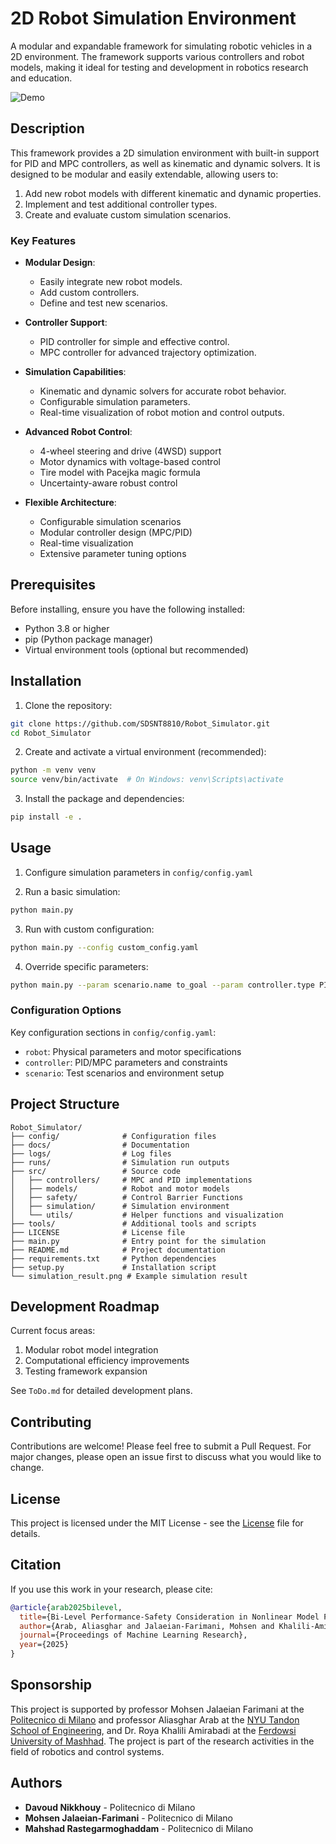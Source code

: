 # 2D Robot Simulation Environment

A modular and expandable framework for simulating robotic vehicles in a 2D environment. The framework supports various controllers and robot models, making it ideal for testing and development in robotics research and education.

![Demo](./simulation.gif)
## Description

This framework provides a 2D simulation environment with built-in support for PID and MPC controllers, as well as kinematic and dynamic solvers. It is designed to be modular and easily extendable, allowing users to:

1. Add new robot models with different kinematic and dynamic properties.
2. Implement and test additional controller types.
3. Create and evaluate custom simulation scenarios.

### Key Features

- **Modular Design**:
  - Easily integrate new robot models.
  - Add custom controllers.
  - Define and test new scenarios.

- **Controller Support**:
  - PID controller for simple and effective control.
  - MPC controller for advanced trajectory optimization.

- **Simulation Capabilities**:
  - Kinematic and dynamic solvers for accurate robot behavior.
  - Configurable simulation parameters.
  - Real-time visualization of robot motion and control outputs.

- **Advanced Robot Control**:
  - 4-wheel steering and drive (4WSD) support
  - Motor dynamics with voltage-based control
  - Tire model with Pacejka magic formula
  - Uncertainty-aware robust control

- **Flexible Architecture**:
  - Configurable simulation scenarios
  - Modular controller design (MPC/PID)
  - Real-time visualization
  - Extensive parameter tuning options

## Prerequisites

Before installing, ensure you have the following installed:
- Python 3.8 or higher
- pip (Python package manager)
- Virtual environment tools (optional but recommended)

## Installation

1. Clone the repository:
```bash
git clone https://github.com/SDSNT8810/Robot_Simulator.git
cd Robot_Simulator
```

2. Create and activate a virtual environment (recommended):
```bash
python -m venv venv
source venv/bin/activate  # On Windows: venv\Scripts\activate
```

3. Install the package and dependencies:
```bash
pip install -e .
```

## Usage

1. Configure simulation parameters in `config/config.yaml`

2. Run a basic simulation:
```bash
python main.py
```

3. Run with custom configuration:
```bash
python main.py --config custom_config.yaml
```

4. Override specific parameters:
```bash
python main.py --param scenario.name to_goal --param controller.type PID
```

### Configuration Options

Key configuration sections in `config/config.yaml`:
- `robot`: Physical parameters and motor specifications
- `controller`: PID/MPC parameters and constraints
- `scenario`: Test scenarios and environment setup

## Project Structure

```
Robot_Simulator/
├── config/              # Configuration files
├── docs/                # Documentation
├── logs/                # Log files
├── runs/                # Simulation run outputs
├── src/                 # Source code
│   ├── controllers/     # MPC and PID implementations
│   ├── models/          # Robot and motor models
│   ├── safety/          # Control Barrier Functions
│   ├── simulation/      # Simulation environment
│   └── utils/           # Helper functions and visualization
├── tools/               # Additional tools and scripts
├── LICENSE              # License file
├── main.py              # Entry point for the simulation
├── README.md            # Project documentation
├── requirements.txt     # Python dependencies
├── setup.py             # Installation script
└── simulation_result.png # Example simulation result
```

## Development Roadmap

Current focus areas:
1. Modular robot model integration
2. Computational efficiency improvements
3. Testing framework expansion

See `ToDo.md` for detailed development plans.

## Contributing

Contributions are welcome! Please feel free to submit a Pull Request. For major changes, please open an issue first to discuss what you would like to change.

## License

This project is licensed under the MIT License - see the [License](LICENSE) file for details.

## Citation

If you use this work in your research, please cite:

```bibtex
@article{arab2025bilevel,
  title={Bi-Level Performance-Safety Consideration in Nonlinear Model Predictive Control},
  author={Arab, Aliasghar and Jalaeian-Farimani, Mohsen and Khalili-Amirabadi, Roya, and Nikkhouy, Davoud and Rastegarmoghaddam, Mahshad},
  journal={Proceedings of Machine Learning Research},
  year={2025}
}
```

## Sponsorship
This project is supported by professor Mohsen Jalaeian Farimani at the [Politecnico di Milano](https://www.polimi.it/en/) and professor Aliasghar Arab at the [NYU Tandon School of Engineering](https://engineering.nyu.edu/), and Dr. Roya Khalili Amirabadi at the [Ferdowsi University of Mashhad](https://en.um.ac.ir/). The project is part of the research activities in the field of robotics and control systems.


## Authors
- **Davoud Nikkhouy** - Politecnico di Milano
- **Mohsen Jalaeian-Farimani** - Politecnico di Milano
- **Mahshad Rastegarmoghaddam** - Politecnico di Milano
